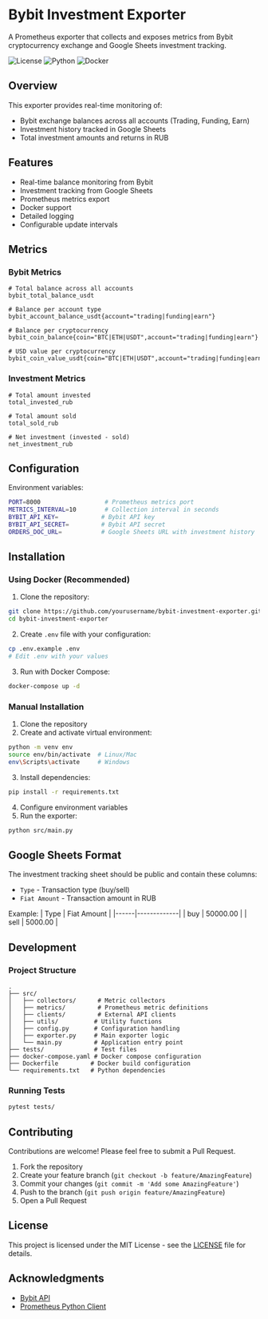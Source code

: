 # Bybit Investment Exporter

A Prometheus exporter that collects and exposes metrics from Bybit cryptocurrency exchange and Google Sheets investment tracking.

![License](https://img.shields.io/badge/license-MIT-blue.svg)
![Python](https://img.shields.io/badge/python-3.9+-blue.svg)
![Docker](https://img.shields.io/badge/docker-supported-blue.svg)

## Overview

This exporter provides real-time monitoring of:
- Bybit exchange balances across all accounts (Trading, Funding, Earn)
- Investment history tracked in Google Sheets
- Total investment amounts and returns in RUB

## Features

- Real-time balance monitoring from Bybit
- Investment tracking from Google Sheets
- Prometheus metrics export
- Docker support
- Detailed logging
- Configurable update intervals

## Metrics

### Bybit Metrics
```
# Total balance across all accounts
bybit_total_balance_usdt

# Balance per account type
bybit_account_balance_usdt{account="trading|funding|earn"}

# Balance per cryptocurrency
bybit_coin_balance{coin="BTC|ETH|USDT",account="trading|funding|earn"}

# USD value per cryptocurrency
bybit_coin_value_usdt{coin="BTC|ETH|USDT",account="trading|funding|earn"}
```

### Investment Metrics
```
# Total amount invested
total_invested_rub

# Total amount sold
total_sold_rub

# Net investment (invested - sold)
net_investment_rub
```

## Configuration

Environment variables:
```bash
PORT=8000                  # Prometheus metrics port
METRICS_INTERVAL=10        # Collection interval in seconds
BYBIT_API_KEY=            # Bybit API key
BYBIT_API_SECRET=         # Bybit API secret
ORDERS_DOC_URL=           # Google Sheets URL with investment history
```

## Installation

### Using Docker (Recommended)

1. Clone the repository:
```bash
git clone https://github.com/yourusername/bybit-investment-exporter.git
cd bybit-investment-exporter
```

2. Create `.env` file with your configuration:
```bash
cp .env.example .env
# Edit .env with your values
```

3. Run with Docker Compose:
```bash
docker-compose up -d
```

### Manual Installation

1. Clone the repository
2. Create and activate virtual environment:
```bash
python -m venv env
source env/bin/activate  # Linux/Mac
env\Scripts\activate     # Windows
```

3. Install dependencies:
```bash
pip install -r requirements.txt
```

4. Configure environment variables
5. Run the exporter:
```bash
python src/main.py
```

## Google Sheets Format

The investment tracking sheet should be public and contain these columns:
- `Type` - Transaction type (buy/sell)
- `Fiat Amount` - Transaction amount in RUB

Example:
| Type | Fiat Amount |
|------|-------------|
| buy  | 50000.00    |
| sell | 5000.00     |

## Development

### Project Structure
```
.
├── src/
│   ├── collectors/      # Metric collectors
│   ├── metrics/         # Prometheus metric definitions
│   ├── clients/         # External API clients
│   ├── utils/          # Utility functions
│   ├── config.py       # Configuration handling
│   ├── exporter.py     # Main exporter logic
│   └── main.py         # Application entry point
├── tests/              # Test files
├── docker-compose.yaml # Docker compose configuration
├── Dockerfile         # Docker build configuration
└── requirements.txt   # Python dependencies
```

### Running Tests
```bash
pytest tests/
```

## Contributing

Contributions are welcome! Please feel free to submit a Pull Request.

1. Fork the repository
2. Create your feature branch (`git checkout -b feature/AmazingFeature`)
3. Commit your changes (`git commit -m 'Add some AmazingFeature'`)
4. Push to the branch (`git push origin feature/AmazingFeature`)
5. Open a Pull Request

## License

This project is licensed under the MIT License - see the [LICENSE](LICENSE) file for details.

## Acknowledgments

- [Bybit API](https://bybit-exchange.github.io/docs/v5/intro)
- [Prometheus Python Client](https://github.com/prometheus/client_python) 